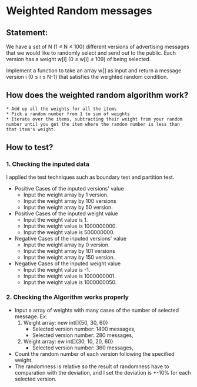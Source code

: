 # Weighted Random messages
## Statement:
We have a set of N (1 ≤ N ≤ 100) different versions of advertising messages that we would like to randomly select and send out to the public. Each version has a weight w[i] (0 ≤ w[i] ≤ 109) of being selected. 

Implement a function to take an array w[] as input and return a message version i (0 ≤ i ≤ N-1) that satisfies the weighted random condition.

## How does the weighted random algorithm work?
    * Add up all the weights for all the items
    * Pick a random number from 1 to sum of weights
    * Iterate over the items, subtracting their weight from your random number until you get the item where the random number is less than that item's weight.
## How to test?
### 1. Checking the inputed data ###
I applied the test techniques such as boundary test and partition test.
 * Positive Cases of the inputed versions' value
    * Input the weight array by 1 version.
    * Input the weight array by 100 versions
    * Input the weight array by 50 version.
 * Positive Cases of the inputed weight value
    * Input the weight value is 1.
    * Input the weight value is 1000000000.
    * Input the weight value is 500000000.
  * Negative Cases of the inputed versions' value
    * Input the weight array by 0 version.
    * Input the weight array by 101 versions
    * Input the weight array by 150 version.
 * Negative Cases of the inputed weight value
    * Input the weight value is -1.
    * Input the weight value is 1000000001.
    * Input the weight value is 1000000050.
        
### 2. Checking the Algorithm works properly ###
 * Input a array of weights with many cases of the number of selected message.
 Ex:  
   1. Weight array: new int[]{50, 30, 60}
      -  Selected version number: 1400 messages, 
      -  Selected version number: 280 messages, 
   2. Weight array: ew int[]{30, 10, 20, 60}
      -  Selected version number: 360 messages, 
 * Count the random number of each version following the specified weight.
 * The randomness is relative so the result of randomness have to comparation with the deviation, and I set the deviation is +-10% for each selected version.
    
